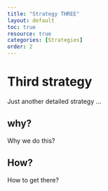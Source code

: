 ```yaml
---
title: "Strategy THREE"
layout: default
toc: true
resource: true
categories: [Strategies]
order: 2
---
```


# Third strategy
Just another detailed strategy ...

## why?
Why we do this?

## How?
How to get there?
